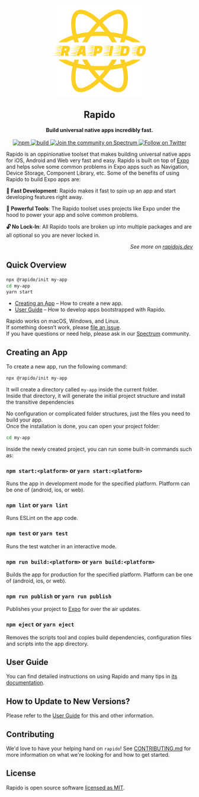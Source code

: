 <p align="center">
  <img alt="rapido" src="logo.svg" width="250">
</p>

<h2 align="center">
  <big>
    <b>Rapido</b>
  </big>
</h2>

<div align="center">
  <strong>
    Build universal native apps incredibly fast.
  </strong>
  <br />
  <br />
  <a href="https://npmjs.org/package/@rapido/scripts">
    <img src="https://img.shields.io/npm/v/@rapido/scripts" alt="npm">
  </a>
  <a href="https://github.com/rapidojs/rapido/actions?workflow=build">
    <img src="https://github.com/rapidojs/rapido/workflows/build/badge.svg" alt="build">
  </a>
  <a href="https://spectrum.chat/rapido">
    <img src="https://withspectrum.github.io/badge/badge.svg" alt="Join the community on Spectrum">
  </a>
  <a href="https://twitter.com/intent/follow?screen_name=rapidojs">
    <img src="https://img.shields.io/twitter/follow/rapidojs.svg?style=social&label=Follow%20@rapidojs" alt="Follow on Twitter">
  </a>
</div>

Rapido is an oppinionative toolset that makes building universal native apps for iOS, Android and Web very fast and easy. Rapido is built on top of [Expo](https://expo.io) and helps solve some common problems in Expo apps such as Navigation, Device Storage, Component Library, etc. Some of the benefits of using Rapido to build Expo apps are:

**🚀 Fast Development**: Rapido makes it fast to spin up an app and start developing features right away.

**💪 Powerful Tools**: The Rapido toolset uses projects like Expo under the hood to power your app and solve common problems.

**🔓 No Lock-In**: All Rapido tools are broken up into multiple packages and are all optional so you are never locked in.

<p align="right"><em>See more on <a href="https://rapidojs.dev">rapidojs.dev</a></em></p>

## Quick Overview

```sh
npx @rapido/init my-app
cd my-app
yarn start
```

- [Creating an App](#creating-an-app) – How to create a new app.
- [User Guide](https://rapidojs.dev/) – How to develop apps bootstrapped with Rapido.

Rapido works on macOS, Windows, and Linux.<br>
If something doesn’t work, please [file an issue](https://github.com/rapidojs/rapido/issues/new).<br>
If you have questions or need help, please ask in our [Spectrum](https://spectrum.chat/rapido) community.

## Creating an App

To create a new app, run the following command:

```sh
npx @rapido/init my-app
```

It will create a directory called `my-app` inside the current folder.<br>
Inside that directory, it will generate the initial project structure and install the transitive dependencies

No configuration or complicated folder structures, just the files you need to build your app.<br>
Once the installation is done, you can open your project folder:

```sh
cd my-app
```

Inside the newly created project, you can run some built-in commands such as:

### `npm start:<platform>` or `yarn start:<platform>`

Runs the app in development mode for the specified platform. Platform can be one of (android, ios, or web).

### `npm lint` or `yarn lint`

Runs ESLint on the app code.

### `npm test` or `yarn test`

Runs the test watcher in an interactive mode.

### `npm run build:<platform>` or `yarn build:<platform>`

Builds the app for production for the specified platform. Platform can be one of (android, ios, or web).

### `npm run publish` or `yarn run publish`

Publishes your project to [Expo](https://expo.io) for over the air updates.

### `npm eject` or `yarn eject`

Removes the scripts tool and copies build dependencies, configuration files and scripts into the app directory.

## User Guide

You can find detailed instructions on using Rapido and many tips in [its documentation](https://rapidojs.dev/).

## How to Update to New Versions?

Please refer to the [User Guide](https://rapidojs.dev/docs/updating-to-new-releases) for this and other information.

## Contributing

We'd love to have your helping hand on `rapido`! See [CONTRIBUTING.md](CONTRIBUTING.md) for more information on what we're looking for and how to get started.

## License

Rapido is open source software [licensed as MIT](https://github.com/rapidojs/rapido/blob/master/LICENSE).
